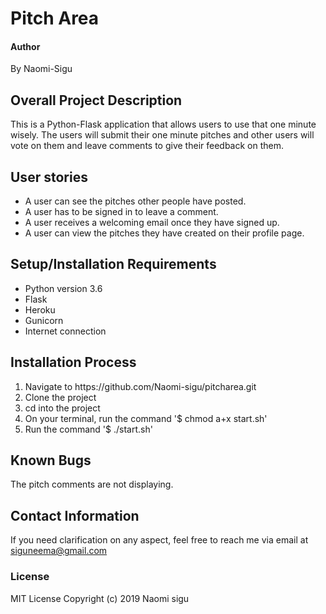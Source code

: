 # Pitch Area

#### Author
By Naomi-Sigu

## Overall Project Description
This is a Python-Flask application that allows users to use that one minute wisely. The users will submit their one minute pitches and other users will vote on them and leave comments to give their feedback on them.

## User stories

* A user can see the pitches other people have posted.
* A user has to be signed in to leave a comment.
* A user receives a welcoming email once they have signed up.
* A user can view the pitches they have created on their profile page.


## Setup/Installation Requirements
* Python version 3.6
* Flask
* Heroku
* Gunicorn
* Internet connection

## Installation Process
<ol>
    <li>Navigate to https://github.com/Naomi-sigu/pitcharea.git</li>
    <li>Clone the project</li>
    <li>cd into the project</li>
    <li>On your terminal, run the command '$ chmod a+x start.sh' </li>
    <li>Run the command '$ ./start.sh'</li>
</ol>

## Known Bugs
The pitch comments are not displaying.

## Contact Information
If you need clarification on any aspect, feel free to reach me via email at siguneema@gmail.com

### License
MIT License
Copyright (c) 2019 Naomi sigu

